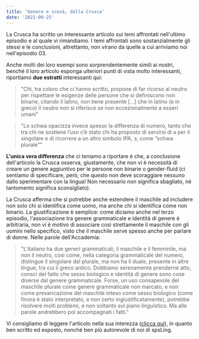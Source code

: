 ```yaml
---
title: 'Genere e scevà, dalla Crusca'
date: '2021-09-25'
---
```


La Crusca ha scritto un interessante articolo sui temi affrontati nell'ultimo episodio e al quale vi rimandiamo.
I temi affrontati sono sostanzialmente gli stessi e le conclusioni, altrettanto, non virano da quelle a cui arriviamo noi nell'episodio 03. 

Anche molti dei loro esempi sono sorprendentemente simili ai nostri, benché il loro articolo esponga ulteriori punti di vista molto interessanti, riportiamo **due estratti** interessanti qui:

> "Chi, tra coloro che ci hanno scritto, propone di far ricorso al neutro per rispettare le esigenze delle persone che si definiscono non binarie, citando il latino, non tiene presente [...] che in latino (e in greco) il neutro non si riferisce se non eccezionalmente a esseri umani"

> "Lo schwa opacizza invece spesso la differenza di numero, tanto che tra chi ne sostiene l’uso c’è stato chi ha proposto di servirsi di ə per il singolare e di ricorrere a un altro simbolo IPA, ɜ, come “schwa plurale”"

**L'unica vera differenza** che ci teniamo a riportare è che, a conclusione dell'articolo la Crusca osserva, giustamente, che non vi è necessità di creare un genere aggiuntivo per le persone non binarie o gender-fluid (ci sentiamo di specificare, però, che questo non deve scoraggiare nessuno dallo sperimentare con la lingua! Non necessario non significa sbagliato, né tantomento significa sconsigliato).

La Crusca afferma che si potrebbe anche estendere il maschile ad includere non solo chi si identifica come uomo, ma anche chi si identifica come non binario. La giustificazione è semplice: come diciamo anche nel terzo episodio, l'associazione tra genere grammaticale e identità di genere è arbitraria, non vi è motivo di associare così strettamente il maschile con gli uomini nello specifico, visto che il maschile serve spesso anche per parlare di donne. Nelle parole dell'Accademia:

> "L’italiano ha due generi grammaticali, il maschile e il femminile, ma non il neutro, così come, nella categoria grammaticale del numero, distingue il singolare dal plurale, ma non ha il duale, presente in altre lingue, tra cui il greco antico. Dobbiamo serenamente prenderne atto, consci del fatto che sesso biologico e identità di genere sono cose diverse dal genere grammaticale. Forse, un uso consapevole del maschile plurale come genere grammaticale non marcato, e non come prevaricazione del maschile inteso come sesso biologico (come finora è stato interpretato, e non certo ingiustificatamente), potrebbe risolvere molti problemi, e non soltanto sul piano linguistico. Ma alle parole andrebbero poi accompagnati i fatti."

Vi consigliamo di leggere l'articolo nella sua interezza ([clicca qui](https://accademiadellacrusca.it/it/consulenza/un-asterisco-sul-genere/4018)), in quanto ben scritto ed esposto, nonché ben più autorevole di noi di spsLing.